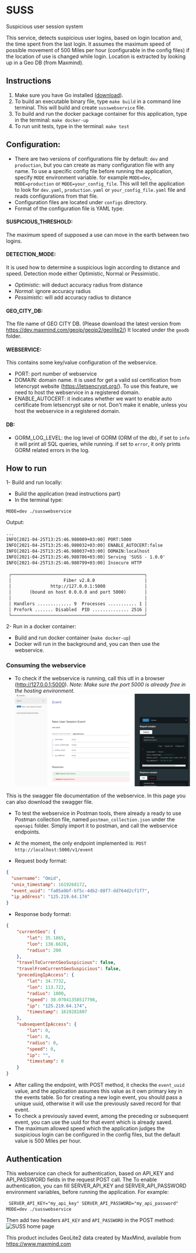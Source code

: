 # SUSS
Suspicious user session system

This service, detects suspicious user logins, based on login location and, the time spent from the last login.
It assumes the maximum speed of possible movement of 500 Miles per hour (configurable in the config files) if the location of use is changed while login.
Location is extracted by looking up in a Geo DB (from Maxmind).

## Instructions

1. Make sure you have Go installed ([download](https://golang.org/dl/)).
2. To build an executable binary file, type `make build` in a command line terminal. This will build and create `susswebservice` file.
3. To build and run the docker package container for this application, type in the terminal: ``make docker-up``
4. To run unit tests, type in the terminal: ``make test``

## Configuration:
- There are two versions of configurations file by default: `dev` and `production`, but you can create as many configuration file with any name. To use a specific config file before running the application, specify `MODE` environment variable. for example `MODE=dev`, `MODE=production` or `MODE=your_config_file`. This will tell the application to look for `dev.yaml`, `production.yaml` or `your_config_file.yaml` file and reads configurations from that file.
- Configuration files are located under ``configs`` directory.
- Format of the configuration file is YAML type.

#### SUSPICIOUS_THRESHOLD:

The maximum speed of supposed a use can move in the earth between two logins. 

#### DETECTION_MODE:

It is used how to determine a suspicious login according to distance and speed.
Detection mode either Optimistic, Normal or Pessimistic.

- _Optimistic_:   will deduct accuracy radius from distance
- _Normal_:       ignore accuracy radius
- _Pessimistic_:  will add accuracy radius to distance

#### GEO_CITY_DB:
The file name of GEO CITY DB. (Please download the latest version from https://dev.maxmind.com/geoip/geoip2/geolite2/)
It located under the ``geodb`` folder.

#### WEBSERVICE:

This contains some key/value configuration of the webservice.
- PORT: port number of webservice
- DOMAIN: domain name. it is used for get a valid ssl certification from letencrypt website (https://letsencrypt.org/). To use this feature, we need to host the webservice in a registered domain.
- ENABLE_AUTOCERT: it indicates whether we want to enable auto certificate from letsencrypt site or not. Don't make it enable, unless you host the webservice in a registered domain.

#### DB:
- GORM_LOG_LEVEL: the log level of GORM (ORM of the db), if set to `info` it will print all SQL queries, while running. if set to `error`, it only prints GORM related errors in the log.

## How to run
1- Build and run locally:
- Build the application (read instructions part)
- In the terminal type:
```
MODE=dev ./susswebservice
```

Output:
```
...
INFO[2021-04-25T13:25:46.980009+03:00] PORT:5000                                    
INFO[2021-04-25T13:25:46.980032+03:00] ENABLE_AUTOCERT:false                        
INFO[2021-04-25T13:25:46.980037+03:00] DOMAIN:localhost                             
INFO[2021-04-25T13:25:46.980786+03:00] Serving 'SUSS - 1.0.0'                       
INFO[2021-04-25T13:25:46.980799+03:00] Insecure HTTP                                

 ┌───────────────────────────────────────────────────┐ 
 │                    Fiber v2.8.0                   │ 
 │               http://127.0.0.1:5000               │ 
 │       (bound on host 0.0.0.0 and port 5000)       │ 
 │                                                   │ 
 │ Handlers ............. 9  Processes ........... 1 │ 
 │ Prefork ....... Disabled  PID .............. 2516 │ 
 └───────────────────────────────────────────────────┘ 
```

2- Run in a docker container:

- Build and run docker container (`make docker-up`)
- Docker will run in the background and, you can then use the webservice.

### Consuming the webservice

- To check if the webservice is running, call this utl in a browser (http://127.0.0.1:5000).
_Note: Make sure the port 5000 is already free in the hosting environment._
  ![SUSS home page](https://raw.githubusercontent.com/hojabri/suss/main/static/suus_first_page.png)  
  
This is the swagger file documentation of the webservice.
In this page you can also download the swagger file.

- To test the webservice in Postman tools, there already a ready to use Postman collection file, named `postman_collection.json` under the `openapi` folder. Simply import it to postman, and call the webservice endpoints.

- At the moment, the only endpoint implemented is:
```POST http://localhost:5000/v1/event```
  
- Request body format:
```json
{
  "username": "Omid",
  "unix_timestamp": 1619268172,
  "event_uuid": "fa05a9bf-bf5c-4db2-88f7-dd764d2cf1f7",
  "ip_address": "125.219.64.174"
}
```

- Response body format:
```json
{
    "currentGeo": {
        "lat": 35.1865,
        "lon": 138.6628,
        "radius": 200
    },
    "travelToCurrentGeoSuspicious": false,
    "travelFromCurrentGeoSuspicious": false,
    "precedingIpAccess": {
        "lat": 34.7732,
        "lon": 113.722,
        "radius": 1000,
        "speed": 38.07041358517798,
        "ip": "125.219.64.174",
        "timestamp": 1619281807
    },
    "subsequentIpAccess": {
        "lat": 0,
        "lon": 0,
        "radius": 0,
        "speed": 0,
        "ip": "",
        "timestamp": 0
    }
}
```

- After calling the endpoint, with POST method, it checks the ``event_uuid`` value, and the application assumes this value as it own primary key in the events table. So for creating a new login event, you should pass a unique uuid, otherwise it will use the previously saved record for that event.
- To check a previously saved event, among the preceding or subsequent event, you can use the uuid for that event which is already saved.
- The maximum allowed speed which the application judges the suspicious login can be configured in the config files, but the default value is 500 Miles per hour.

## Authentication

This webservice can check for authentication, based on API_KEY and API_PASSWORD fields in the request POST call. The
To enable authentication, you can fill SERVER_API_KEY and SERVER_API_PASSWORD environment variables, before running the application.
For example:

```
 SERVER_API_KEY="my_api_key" SERVER_API_PASSWORD="my_api_password"  MODE=dev ./susswebservice
```

Then add two headers `API_KEY` and `API_PASSWORD` in the POST method:
![SUSS home page](https://raw.githubusercontent.com/hojabri/suss/main/static/suus_authentication.png)



This product includes GeoLite2 data created by MaxMind, available from
https://www.maxmind.com